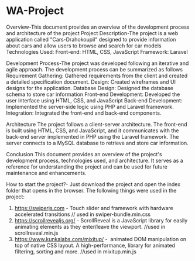 # WA-Project
Overview-This document provides an overview of the development process and architecture of the project
Project Description-The project is a web application called "Cars-Drahokoupil" designed to provide information about cars and allow users to browse and search for car models
Technologies Used:
Front-end: HTML, CSS, JavaScript
 Framework: Laravel

Development Process-The project was developed following an iterative and agile approach. The development process can be summarized as follows
Requirement Gathering: Gathered requirements from the client and created a detailed specification document.
Design: Created wireframes and UI designs for the application.
Database Design: Designed the database schema to store car information
Front-end Development: Developed the user interface using HTML, CSS, and JavaScript
Back-end Development: Implemented the server-side logic using PHP and Laravel framework.
 Integration: Integrated the front-end and back-end components.

Architecture
The project follows a client-server architecture. The front-end is built using HTML, CSS, and JavaScript, and it communicates with the back-end server implemented in PHP using the Laravel framework. The server connects to a MySQL database to retrieve and store car information.

Conclusion
This document provides an overview of the project's development process, technologies used, and architecture. It serves as a reference for understanding the project and can be used for future maintenance and enhancements.






How to start the project?- Just download the project and open the index folder that opens in the browser.
The following things were used in the project:
1) https://swiperjs.com - Touch slider and framework with hardware accelerated transitions // used in swiper-bundle.min.css
2) https://scrollrevealjs.org/ - ScrollReveal is a JavaScript library for easily animating elements as they enter/leave the viewport. //used in scrollreveal.min.js
3) https://www.kunkalabs.com/mixitup/ -  animated DOM manipulation on top of native CSS layout. A high-performance, library for animated filtering, sorting and more. //used in mixitup.min.js
